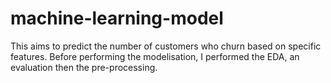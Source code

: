 # machine-learning-model
This aims to predict the number of customers who churn based on specific features. Before performing the modelisation, I performed the EDA, an evaluation then the pre-processing.
